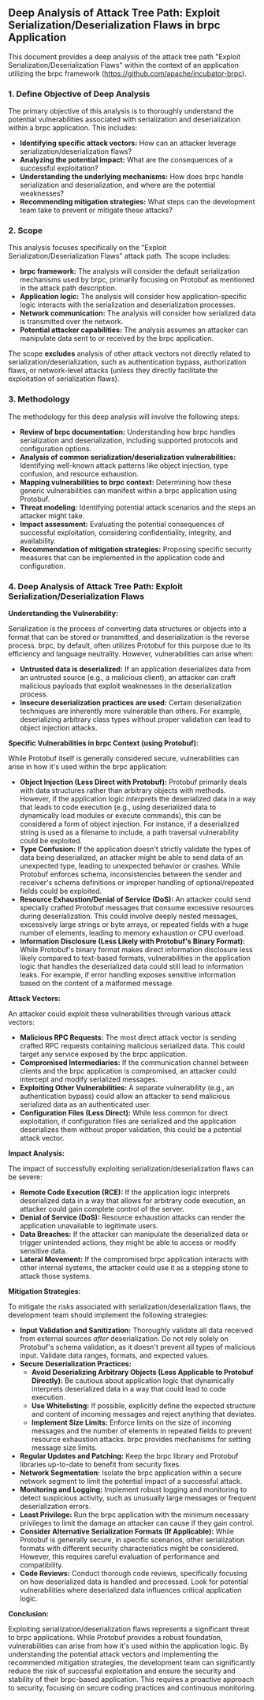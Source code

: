 ## Deep Analysis of Attack Tree Path: Exploit Serialization/Deserialization Flaws in brpc Application

This document provides a deep analysis of the attack tree path "Exploit Serialization/Deserialization Flaws" within the context of an application utilizing the brpc framework (https://github.com/apache/incubator-brpc).

### 1. Define Objective of Deep Analysis

The primary objective of this analysis is to thoroughly understand the potential vulnerabilities associated with serialization and deserialization within a brpc application. This includes:

* **Identifying specific attack vectors:** How can an attacker leverage serialization/deserialization flaws?
* **Analyzing the potential impact:** What are the consequences of a successful exploitation?
* **Understanding the underlying mechanisms:** How does brpc handle serialization and deserialization, and where are the potential weaknesses?
* **Recommending mitigation strategies:** What steps can the development team take to prevent or mitigate these attacks?

### 2. Scope

This analysis focuses specifically on the "Exploit Serialization/Deserialization Flaws" attack path. The scope includes:

* **brpc framework:**  The analysis will consider the default serialization mechanisms used by brpc, primarily focusing on Protobuf as mentioned in the attack path description.
* **Application logic:**  The analysis will consider how application-specific logic interacts with the serialization and deserialization processes.
* **Network communication:**  The analysis will consider how serialized data is transmitted over the network.
* **Potential attacker capabilities:**  The analysis assumes an attacker can manipulate data sent to or received by the brpc application.

The scope **excludes** analysis of other attack vectors not directly related to serialization/deserialization, such as authentication bypass, authorization flaws, or network-level attacks (unless they directly facilitate the exploitation of serialization flaws).

### 3. Methodology

The methodology for this deep analysis will involve the following steps:

* **Review of brpc documentation:**  Understanding how brpc handles serialization and deserialization, including supported protocols and configuration options.
* **Analysis of common serialization/deserialization vulnerabilities:**  Identifying well-known attack patterns like object injection, type confusion, and resource exhaustion.
* **Mapping vulnerabilities to brpc context:**  Determining how these generic vulnerabilities can manifest within a brpc application using Protobuf.
* **Threat modeling:**  Identifying potential attack scenarios and the steps an attacker might take.
* **Impact assessment:**  Evaluating the potential consequences of successful exploitation, considering confidentiality, integrity, and availability.
* **Recommendation of mitigation strategies:**  Proposing specific security measures that can be implemented in the application code and configuration.

### 4. Deep Analysis of Attack Tree Path: Exploit Serialization/Deserialization Flaws

**Understanding the Vulnerability:**

Serialization is the process of converting data structures or objects into a format that can be stored or transmitted, and deserialization is the reverse process. brpc, by default, often utilizes Protobuf for this purpose due to its efficiency and language neutrality. However, vulnerabilities can arise when:

* **Untrusted data is deserialized:** If an application deserializes data from an untrusted source (e.g., a malicious client), an attacker can craft malicious payloads that exploit weaknesses in the deserialization process.
* **Insecure deserialization practices are used:**  Certain deserialization techniques are inherently more vulnerable than others. For example, deserializing arbitrary class types without proper validation can lead to object injection attacks.

**Specific Vulnerabilities in brpc Context (using Protobuf):**

While Protobuf itself is generally considered secure, vulnerabilities can arise in how it's used within the brpc application:

* **Object Injection (Less Direct with Protobuf):**  Protobuf primarily deals with data structures rather than arbitrary objects with methods. However, if the application logic *interprets* the deserialized data in a way that leads to code execution (e.g., using deserialized data to dynamically load modules or execute commands), this can be considered a form of object injection. For instance, if a deserialized string is used as a filename to include, a path traversal vulnerability could be exploited.
* **Type Confusion:**  If the application doesn't strictly validate the types of data being deserialized, an attacker might be able to send data of an unexpected type, leading to unexpected behavior or crashes. While Protobuf enforces schema, inconsistencies between the sender and receiver's schema definitions or improper handling of optional/repeated fields could be exploited.
* **Resource Exhaustion/Denial of Service (DoS):**  An attacker could send specially crafted Protobuf messages that consume excessive resources during deserialization. This could involve deeply nested messages, excessively large strings or byte arrays, or repeated fields with a huge number of elements, leading to memory exhaustion or CPU overload.
* **Information Disclosure (Less Likely with Protobuf's Binary Format):**  While Protobuf's binary format makes direct information disclosure less likely compared to text-based formats, vulnerabilities in the application logic that handles the deserialized data could still lead to information leaks. For example, if error handling exposes sensitive information based on the content of a malformed message.

**Attack Vectors:**

An attacker could exploit these vulnerabilities through various attack vectors:

* **Malicious RPC Requests:**  The most direct attack vector is sending crafted RPC requests containing malicious serialized data. This could target any service exposed by the brpc application.
* **Compromised Intermediaries:** If the communication channel between clients and the brpc application is compromised, an attacker could intercept and modify serialized messages.
* **Exploiting Other Vulnerabilities:**  A separate vulnerability (e.g., an authentication bypass) could allow an attacker to send malicious serialized data as an authenticated user.
* **Configuration Files (Less Direct):** While less common for direct exploitation, if configuration files are serialized and the application deserializes them without proper validation, this could be a potential attack vector.

**Impact Analysis:**

The impact of successfully exploiting serialization/deserialization flaws can be severe:

* **Remote Code Execution (RCE):**  If the application logic interprets deserialized data in a way that allows for arbitrary code execution, an attacker could gain complete control of the server.
* **Denial of Service (DoS):**  Resource exhaustion attacks can render the application unavailable to legitimate users.
* **Data Breaches:**  If the attacker can manipulate the deserialized data or trigger unintended actions, they might be able to access or modify sensitive data.
* **Lateral Movement:**  If the compromised brpc application interacts with other internal systems, the attacker could use it as a stepping stone to attack those systems.

**Mitigation Strategies:**

To mitigate the risks associated with serialization/deserialization flaws, the development team should implement the following strategies:

* **Input Validation and Sanitization:**  Thoroughly validate all data received from external sources *after* deserialization. Do not rely solely on Protobuf's schema validation, as it doesn't prevent all types of malicious input. Validate data ranges, formats, and expected values.
* **Secure Deserialization Practices:**
    * **Avoid Deserializing Arbitrary Objects (Less Applicable to Protobuf Directly):**  Be cautious about application logic that dynamically interprets deserialized data in a way that could lead to code execution.
    * **Use Whitelisting:** If possible, explicitly define the expected structure and content of incoming messages and reject anything that deviates.
    * **Implement Size Limits:**  Enforce limits on the size of incoming messages and the number of elements in repeated fields to prevent resource exhaustion attacks. brpc provides mechanisms for setting message size limits.
* **Regular Updates and Patching:** Keep the brpc library and Protobuf libraries up-to-date to benefit from security fixes.
* **Network Segmentation:**  Isolate the brpc application within a secure network segment to limit the potential impact of a successful attack.
* **Monitoring and Logging:**  Implement robust logging and monitoring to detect suspicious activity, such as unusually large messages or frequent deserialization errors.
* **Least Privilege:**  Run the brpc application with the minimum necessary privileges to limit the damage an attacker can cause if they gain control.
* **Consider Alternative Serialization Formats (If Applicable):** While Protobuf is generally secure, in specific scenarios, other serialization formats with different security characteristics might be considered. However, this requires careful evaluation of performance and compatibility.
* **Code Reviews:** Conduct thorough code reviews, specifically focusing on how deserialized data is handled and processed. Look for potential vulnerabilities where deserialized data influences critical application logic.

**Conclusion:**

Exploiting serialization/deserialization flaws represents a significant threat to brpc applications. While Protobuf provides a robust foundation, vulnerabilities can arise from how it's used within the application logic. By understanding the potential attack vectors and implementing the recommended mitigation strategies, the development team can significantly reduce the risk of successful exploitation and ensure the security and stability of their brpc-based application. This requires a proactive approach to security, focusing on secure coding practices and continuous monitoring.
